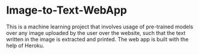 # Image-to-Text-WebApp
This is a machine learning project that involves usage of pre-trained models over any image uploaded by the user over the website, such that the text written in the image is extracted and printed. The web app is built with the help of Heroku.
